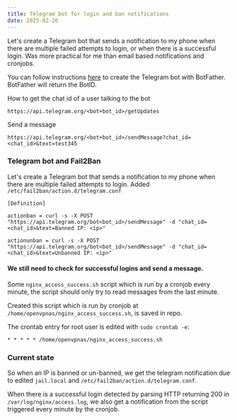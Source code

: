 ```yaml
---
title: Telegram bot for login and ban notifications
date: 2025-02-26
---
```

Let's create a Telegram bot that sends a notification to my phone when there are multiple failed attempts to login, or when there is a successful login. Was more practical for me than email based notifications and cronjobs.

You can follow instructions [here](https://core.telegram.org/bots/tutorial) to create the Telegram bot with BotFather. BotFather will return the BotID.
<!--more-->
How to get the chat id of a user talking to the bot
```
https://api.telegram.org/<bot+bot_id>/getUpdates
```

Send a message
```
https://api.telegram.org/<bot+bot_id>/sendMessage?chat_id=<chat_id>&text=test345
```

### Telegram bot and Fail2Ban
Let's create a Telegram bot that sends a notification to my phone when there are multiple failed attempts to login.
Added `/etc/fail2ban/action.d/telegram.conf`
```
[Definition]

actionban = curl -s -X POST "https://api.telegram.org/bot<bot_id>/sendMessage" -d "chat_id=<chat_id>&text=Banned IP: <ip>"

actionunban = curl -s -X POST "https://api.telegram.org/bot<bot_id>/sendMessage" -d "chat_id=<chat_id>&text=Unbanned IP: <ip>"
```

#### We still need to check for successful logins and send a message.
Some `nginx_access_success.sh` script which is run by a cronjob every minute, the script should only try to read messages from the last minute.

Created this script which is run by cronjob at `/home/openvpnas/nginx_access_success.sh`, is saved in repo.

The crontab entry for root user is edited with `sudo crontab -e`:
```
* * * * * /home/openvpnas/nginx_access_success.sh
```

### Current state
So when an IP is banned or un-banned, we get the telegram notification due to edited `jail.local` and `/etc/fail2ban/action.d/telegram.conf`.

When there is a successful login detected by parsing HTTP returning 200 in `/var/log/nginx/access.log`, we also get a notification from the script triggered every minute by the cronjob.
